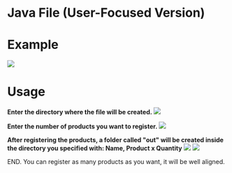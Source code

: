 # Java File **(User-Focused Version)**

# Example

<img src="/home/pc/IdeaProjects/Course/img/example.png" />

# Usage
**Enter the directory where the file will be created.**
<img src="/home/pc/IdeaProjects/Course/img/usage.png" />

**Enter the number of products you want to register.**
<img src="/home/pc/IdeaProjects/Course/img/usage2.png" />

**After registering the products, a folder called "out" will be created inside the directory you specified with: Name, Product x Quantity**
<img src="/home/pc/IdeaProjects/Course/img/usage3.png" />
<img src="/home/pc/IdeaProjects/Course/img/usage4.png" />

END. You can register as many products as you want, it will be well aligned.
